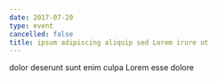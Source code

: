 ```yaml
---
date: 2017-07-20
type: event
cancelled: false
title: ipsum adipiscing aliquip sed Lorem irure ut
---
```

dolor deserunt sunt enim culpa Lorem esse dolore